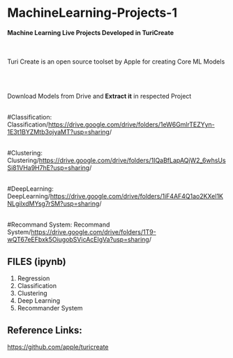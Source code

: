 # MachineLearning-Projects-1

<h4> Machine Learning Live Projects Developed in TuriCreate</h4><br/>
<p>Turi Create is an open source toolset by Apple for creating Core ML Models</p><br/><br/>
<p>Download Models from Drive and<b> Extract it</b> in respected Project</p><br/>
#Classification: Classification/<a href='https://drive.google.com/drive/folders/1eW6GmlrTEZYyn-1E3t1BYZMtb3ojyaMT?usp=sharing'>https://drive.google.com/drive/folders/1eW6GmlrTEZYyn-1E3t1BYZMtb3ojyaMT?usp=sharing</a>/<br/><br/>

#Clustering: Clustering/<a href='https://drive.google.com/drive/folders/1IQaBfLapAQjW2_6whsUsSi81VHa9H7hE?usp=sharing'>https://drive.google.com/drive/folders/1IQaBfLapAQjW2_6whsUsSi81VHa9H7hE?usp=sharing</a>/<br/><br/>

#DeepLearning: DeepLearning/<a href='https://drive.google.com/drive/folders/1iF4AF4Q1ao2KXel1KNLgilxdMYsg7rSM?usp=sharing'>https://drive.google.com/drive/folders/1iF4AF4Q1ao2KXel1KNLgilxdMYsg7rSM?usp=sharing</a>/<br/><br/>

#Recommand System: Recommand System/<a href='https://drive.google.com/drive/folders/1T9-wQT67eEFbxk5OiugobSVicAcElgVa?usp=sharing'>https://drive.google.com/drive/folders/1T9-wQT67eEFbxk5OiugobSVicAcElgVa?usp=sharing</a>/<br/>


## FILES (ipynb)<br/>
1. Regression<br/>
2. Classification<br/>
3. Clustering<br/>
4. Deep Learning<br/>
5. Recommander System<br/>

## Reference Links:
<a href='https://github.com/apple/turicreate'>https://github.com/apple/turicreate</a>
